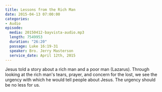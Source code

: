 ```yaml
---
title: Lessons from the Rich Man
date: 2015-04-13 07:00:00
categories:
- Audio
episode:
  media: 20150412-bayvista-audio.mp3
  length: 7549953
  duration: "26:20"
  passage: Luke 16:19-31
  speaker: Bro. Jerry Masterson
  service_date: April 12th, 2015
---
```

Jesus told a story about a rich man and a poor man (Lazarus). Through looking at the rich man's tears, prayer, and concern for the lost, we see the urgency with which he would tell people about Jesus. The urgency should be no less for us.